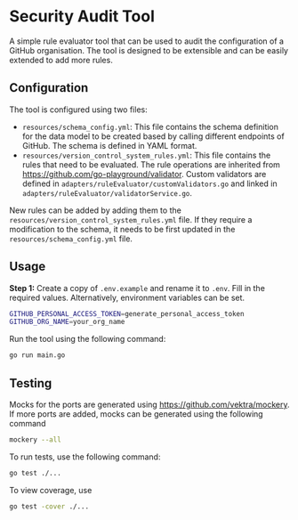 # Security Audit Tool

A simple rule evaluator tool that can be used to audit the configuration of a GitHub organisation. The tool is designed
to be extensible and can be easily extended to add more rules.

## Configuration

The tool is configured using two files:

* `resources/schema_config.yml`: This file contains the schema definition for the data model to be created based by
  calling different endpoints of GitHub. The schema is defined in YAML format.
* `resources/version_control_system_rules.yml`: This file contains the rules that need to be evaluated. The rule
  operations are inherited from https://github.com/go-playground/validator. Custom validators are defined
  in `adapters/ruleEvaluator/customValidators.go` and linked in `adapters/ruleEvaluator/validatorService.go`.

New rules can be added by adding them to the `resources/version_control_system_rules.yml` file. If they require a
modification to the schema, it needs to be first updated in the `resources/schema_config.yml` file.

## Usage

**Step 1:** Create a copy of `.env.example` and rename it to `.env`. Fill in the required values. Alternatively,
environment
variables can be set.

```bash
GITHUB_PERSONAL_ACCESS_TOKEN=generate_personal_access_token
GITHUB_ORG_NAME=your_org_name
```

Run the tool using the following command:

```bash
go run main.go
```

## Testing

Mocks for the ports are generated using https://github.com/vektra/mockery. If more ports are added, mocks can be
generated using the following command

```bash
mockery --all
```

To run tests, use the following command:

```bash
go test ./...
```

To view coverage, use

```bash
go test -cover ./...
```